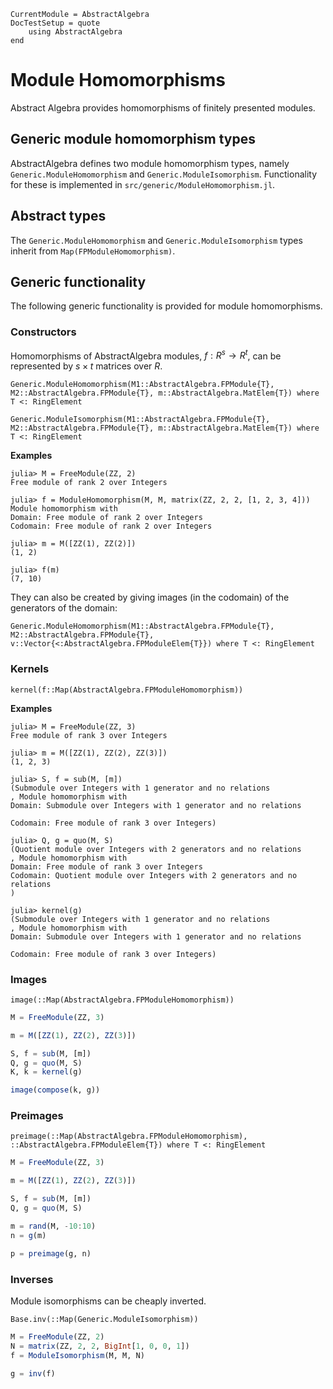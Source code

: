 ```@meta
CurrentModule = AbstractAlgebra
DocTestSetup = quote
    using AbstractAlgebra
end
```

# Module Homomorphisms

Abstract Algebra provides homomorphisms of finitely presented modules.

## Generic module homomorphism types

AbstractAlgebra defines two module homomorphism types, namely
`Generic.ModuleHomomorphism` and `Generic.ModuleIsomorphism`. Functionality
for these is implemented in `src/generic/ModuleHomomorphism.jl`.

## Abstract types

The `Generic.ModuleHomomorphism` and `Generic.ModuleIsomorphism` types inherit
from `Map(FPModuleHomomorphism)`.

## Generic functionality

The following generic functionality is provided for module homomorphisms.

### Constructors

Homomorphisms of AbstractAlgebra modules, $f : R^s \to R^t$, can be represented by
$s\times t$ matrices over $R$.

```@docs
Generic.ModuleHomomorphism(M1::AbstractAlgebra.FPModule{T}, M2::AbstractAlgebra.FPModule{T}, m::AbstractAlgebra.MatElem{T}) where T <: RingElement
```

```@docs
Generic.ModuleIsomorphism(M1::AbstractAlgebra.FPModule{T}, M2::AbstractAlgebra.FPModule{T}, m::AbstractAlgebra.MatElem{T}) where T <: RingElement
```

**Examples**

```jldoctest
julia> M = FreeModule(ZZ, 2)
Free module of rank 2 over Integers

julia> f = ModuleHomomorphism(M, M, matrix(ZZ, 2, 2, [1, 2, 3, 4]))
Module homomorphism with
Domain: Free module of rank 2 over Integers
Codomain: Free module of rank 2 over Integers

julia> m = M([ZZ(1), ZZ(2)])
(1, 2)

julia> f(m)
(7, 10)

```

They can also be created by giving images (in the codomain) of the generators of the domain:
```@doc
Generic.ModuleHomomorphism(M1::AbstractAlgebra.FPModule{T}, M2::AbstractAlgebra.FPModule{T}, v::Vector{<:AbstractAlgebra.FPModuleElem{T}}) where T <: RingElement
```

### Kernels

```@docs
kernel(f::Map(AbstractAlgebra.FPModuleHomomorphism))
```

**Examples**

```jldoctest
julia> M = FreeModule(ZZ, 3)
Free module of rank 3 over Integers

julia> m = M([ZZ(1), ZZ(2), ZZ(3)])
(1, 2, 3)

julia> S, f = sub(M, [m])
(Submodule over Integers with 1 generator and no relations
, Module homomorphism with
Domain: Submodule over Integers with 1 generator and no relations

Codomain: Free module of rank 3 over Integers)

julia> Q, g = quo(M, S)
(Quotient module over Integers with 2 generators and no relations
, Module homomorphism with
Domain: Free module of rank 3 over Integers
Codomain: Quotient module over Integers with 2 generators and no relations
)

julia> kernel(g)
(Submodule over Integers with 1 generator and no relations
, Module homomorphism with
Domain: Submodule over Integers with 1 generator and no relations

Codomain: Free module of rank 3 over Integers)

```

### Images

```@docs
image(::Map(AbstractAlgebra.FPModuleHomomorphism))
```

```julia
M = FreeModule(ZZ, 3)

m = M([ZZ(1), ZZ(2), ZZ(3)])

S, f = sub(M, [m])
Q, g = quo(M, S)
K, k = kernel(g)

image(compose(k, g))
```

### Preimages

```@docs
preimage(::Map(AbstractAlgebra.FPModuleHomomorphism), ::AbstractAlgebra.FPModuleElem{T}) where T <: RingElement
```

```julia
M = FreeModule(ZZ, 3)

m = M([ZZ(1), ZZ(2), ZZ(3)])

S, f = sub(M, [m])
Q, g = quo(M, S)

m = rand(M, -10:10)
n = g(m)

p = preimage(g, n)
```

### Inverses

Module isomorphisms can be cheaply inverted.

```@docs
Base.inv(::Map(Generic.ModuleIsomorphism))
```

```julia
M = FreeModule(ZZ, 2)
N = matrix(ZZ, 2, 2, BigInt[1, 0, 0, 1])
f = ModuleIsomorphism(M, M, N)

g = inv(f)
```
